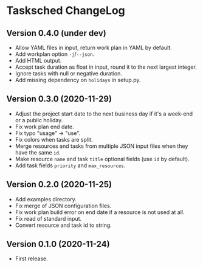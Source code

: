 # Tasksched ChangeLog

## Version 0.4.0 (under dev)

- Allow YAML files in input, return work plan in YAML by default.
- Add workplan option `-j`/`--json`.
- Add HTML output.
- Accept task duration as float in input, round it to the next largest integer.
- Ignore tasks with null or negative duration.
- Add missing dependency on `holidays` in setup.py.

## Version 0.3.0 (2020-11-29)

- Adjust the project start date to the next business day if it's a week-end or a public holiday.
- Fix work plan end date.
- Fix typo "usage" -> "use".
- Fix colors when tasks are split.
- Merge resources and tasks from multiple JSON input files when they have the same `id`.
- Make resource `name` and task `title` optional fields (use `id` by default).
- Add task fields `priority` and `max_resources`.

## Version 0.2.0 (2020-11-25)

- Add examples directory.
- Fix merge of JSON configuration files.
- Fix work plan build error on end date if a resource is not used at all.
- Fix read of standard input.
- Convert resource and task id to string.

## Version 0.1.0 (2020-11-24)

- First release.
